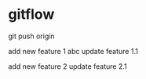 # gitflow
git push origin

add new feature 1 abc
update feature 1.1

add new feature 2
update feature 2.1
